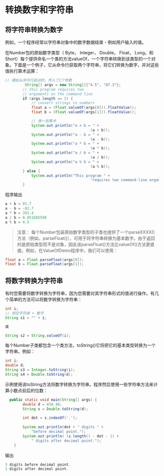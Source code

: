 # 转换数字和字符串
## 将字符串转换为数字
例如，一个程序经常以字符串对象中的数字数据结束 - 例如用户输入的值。

在Number包的原始数字类型（ Byte， Integer， Double， Float， Long，和 Short）每个提供命名一个类的方法valueOf，一个字符串转换到该类型的一个对象。下面是一个例子，它从命令行获取两个字符串，将它们转换为数字，并对这些值执行算术运算：

```java
// 模拟从命令行启动的，传入了2个参数
         String[] args = new String[]{"4.5", "87.2"};
        // this program requires two
        // arguments on the command line
        if (args.length == 2) {
            // convert strings to numbers
            float a = (Float.valueOf(args[0])).floatValue();
            float b = (Float.valueOf(args[1])).floatValue();

            // 做一些算术
            System.out.println("a + b = " +
                                       (a + b));
            System.out.println("a - b = " +
                                       (a - b));
            System.out.println("a * b = " +
                                       (a * b));
            System.out.println("a / b = " +
                                       (a / b));
            System.out.println("a % b = " +
                                       (a % b));
        } else {
            System.out.println("This program " +
                                       "requires two command-line arguments.");
        }
```

程序输出

```java
a + b = 91.7
a - b = -82.7
a * b = 392.4
a / b = 0.051605508
a % b = 4.5
```

> 注意：  每个Number包装原始数字类型的子类也提供了一个parseXXXX()方法（例如，parseFloat()），可用于将字符串转换为基本数字。由于返回的是原始类型而不是对象，因此该parseFloat()方法比valueOf()方法更直接。例如，在ValueOfDemo程序中，我们可以使用：
```java
float a = Float.parseFloat(args[0]);
float b = Float.parseFloat(args[1]);
```

## 将数字转换为字符串
有时您需要将数字转换为字符串，因为您需要对其字符串形式的值进行操作。有几个简单的方法可以将数字转换为字符串：

```java
int i;
// 用空字符串 + 数字
String s1 = "" + i;

或

String s2 = String.valueOf(i);
```

每个Number子类都包含一个类方法，toString()它将把它的基本类型转换为一个字符串。例如：

```java
int i;
double d;
String s3 = Integer.toString(i); 
String s4 = Double.toString(d); 
```

示例使用该toString方法将数字转换为字符串。程序然后使用一些字符串方法来计算小数点前后的位数：

```java
  public static void main(String[] args) {
        double d = 858.48;
        String s = Double.toString(d);
        
        int dot = s.indexOf('.');
        
        System.out.println(dot + " digits " +
            "before decimal point.");
        System.out.println( (s.length() - dot - 1) +
            " digits after decimal point.");
    }
```

输出

```java
3 digits before decimal point.
2 digits after decimal point.
```